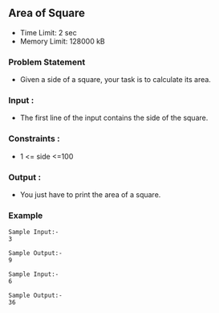 ## Area of Square

- Time Limit: 2 sec
- Memory Limit: 128000 kB

### Problem Statement
- Given a side of a square, your task is to calculate its area.

### Input :
- The first line of the input contains the side of the square.

### Constraints :
- 1 <= side <=100

### Output :
- You just have to print the area of a square.

### Example
```
Sample Input:-
3

Sample Output:-
9

Sample Input:-
6

Sample Output:-
36
```